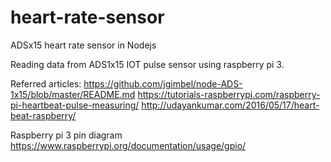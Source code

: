 # heart-rate-sensor
ADSx15 heart rate sensor in Nodejs

Reading data from ADS1x15 IOT pulse sensor using raspberry pi 3.

Referred articles:
https://github.com/jgimbel/node-ADS-1x15/blob/master/README.md
https://tutorials-raspberrypi.com/raspberry-pi-heartbeat-pulse-measuring/
http://udayankumar.com/2016/05/17/heart-beat-raspberry/

Raspberry pi 3 pin diagram
https://www.raspberrypi.org/documentation/usage/gpio/

